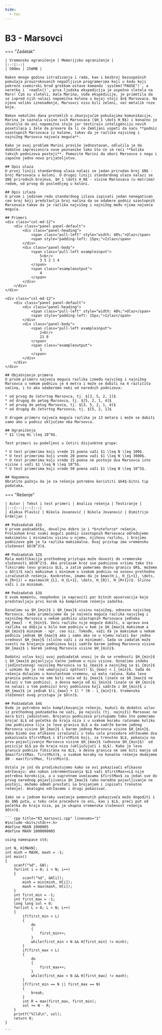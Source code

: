 ```yaml
---
hide:
  - toc
---
```


# B3 - Marsovci

=== "Zadatak"
	
	| Vremensko ograničenje | Memorijsko ograničenje |
	|:-:|:-:|
	| 500ms | 256MB |
	
	Nakon mnogo godina istraživanja i rada, kao i bezbroj bezuspešnih pokušaja prouzrokovanih nepažljivim programerima koji u kodu koji pokreće svemirski brod greškom ostave komandu `system("PAUSE")`, a neretko i `readln()`, prva ljudska ekspedicija je uspešno sletela na Mars! Čim su sleteli, mala Marina, vođa ekspedicije, je primetila da se ispred njih nalazi nepomična kolona u kojoj stoji $n$ Marsovaca. Na njeno veliko iznenađenje, Marsovci nisu bili zeleni, već metalik roze boje.
	
	Nakon nekoliko dana proteklih u zbunjujućim pokušajima komunikacije, Marina je saznala visine svih Marsovaca ($H_1 \dots H_N$) i konačno je shvatila da oni nepomično stoje jer testiraju inteligenciju novih posetilaca i žele da provere da li će Zemljani uspeti da naću **podniz uzastopnih Marsovaca iz kolone, takav da je razlika najvišeg i najnižeg Marsovca najveća moguća**.
	
	Kako je ovaj problem Marini previše jednostavan, odlučila je da dodatno impresionira nove poznanike tako što će im reći **koliko takvih podnizova postoji**. Pomozite Marini da obori Marsovce s nogu i započne jedno novo prijateljstvo.
	
	## Opis ulaza
	U prvoj liniji standardnog ulaza nalazi se jedan prirodan broj $N$ - broj Marsovaca u koloni. U drugoj liniji standardnog ulaza nalazi se $N$ prirodnih brojeva, $H_1 \dots H_N$ - visine Marsovaca (u metrima) redom, od prvog do poslednjeg u koloni.
	
	## Opis izlaza
	U prvom i jedinom redu standardnog izlaza ispisati jedan nenegativan ceo broj koji predstavlja broj načina da se odabere podniz uzastopnih Marsovaca takav da je razlika najvišeg i najnižeg među njima najveća moguća.
	
	## Primeri
	<div class="col-md-12">
	    <div class="panel panel-default">
	        <div class="panel-heading">
	            <span class="pull-left" style="width: 48%;">Ulaz</span>
	            <span style="padding-left: 15px;">Izlaz</span>
	        </div>
	        <div class="panel-body">
	            <span class="pull-left exampleinput">
	                5<br/>
	                3 5 2 1 4
	            </span>
	            <span class="exampleoutput">
	                4
	            </span>
	        </div>
	    </div>
	</div>
	
	<div class="col-md-12">
	    <div class="panel panel-default">
	        <div class="panel-heading">
	            <span class="pull-left" style="width: 48%;">Ulaz</span>
	            <span style="padding-left: 15px;">Izlaz</span>
	        </div>
	        <div class="panel-body">
	            <span class="pull-left exampleinput">
	                2<br/>
	                21 8
	            </span>
	            <span class="exampleoutput">
	                1
	            </span>
	        </div>
	    </div>
	</div>
	
	## Objašnjenje primera
	U prvom primeru najveća moguća razlika između najvišeg i najnižeg Marsovca u nekom podnizu je 4 metra i može se dobiti na 4 različita načina, i to ako odaberemo neki od narednih podnizova:
	
	* od prvog do četvrtog Marsovca, tj. $[3, 5, 2, 1]$
	* od drugog do petog Marsovca, tj. $[5, 2, 1, 4]$
	* od prvog do petog Marsovca, tj. $[3, 5, 2, 1, 4]$
	* od drugog do četvrtog Marsovca, tj. $[5, 2, 1]$
	
	U drugom primeru najveća moguća razlika je 13 metara i može se dobiti samo ako u podniz uključimo oba Marsovca.
	
	## Ograničenja
	* $1 \leq Hi \leq 10^9$.
	
	Test primeri su podeljeni u četiri disjunktne grupe:
	
	* U test primerima koji vrede 15 poena važi $1 \leq N \leq 100$.
	* U test primerima koji vrede 20 poena važi $1 \leq N \leq 3000$.
	* U test primerima koji vrede 15 poena ne postoje dva Marsovca iste visine i važi $1 \leq N \leq 10^5$.
	* U test primerima koji vrede 50 poena važi $1 \leq N \leq 10^5$.
	
	## Napomena
	Obratite pažnju da je za rešenje potrebno koristiti $64$-bitni tip podataka.
	
=== "Rešenje"
	
	| Autor | Tekst i test primeri | Analiza rеšenja | Testiranje |
	|:-:|:-:|:-:|:-:|
	| Aleksa Plavšić | Nikola Jovanović | Nikola Jovanović | Dimitrije Erdeljan |
	
	## Podzadatak $1$
	U prvom podzadatku, dovoljno dobro je i *bruteforce* rešenje. Prolaskom kroz svaki mogući podniz uzastopnih Marsovaca određujemo maksimalnu i minimalnu visinu u njemu, njihovu razliku, i brojimo podnizove gde je ta razlika maksimalna. Ovaj pristup ima vremensku složenost $O(N^3)$.
	
	## Podzadatak $2$
	Mala modifikacija prethodnog pristupa može dovesti do vremenske složenosti $O(N^2)$. Ako prolazak kroz sve podnizove vršimo tako što fiksiramo levu granicu $L$, a zatim pomeramo desnu granicu $R$, možemo u $O(1)$ naći maksimum i minimum u svakom podnizu na osnovu prethodno izračunatih rešenja. Konkretno, imamo da je $max(H_L, H_{L+1}, \dots, H_{R+1}) = max(max(H_{L}, H_{L+1}, \dots, H_{R}), H_{R+1})$. Slično važi i za minimum.
	
	## Podzadatak $3$
	U ovom momentu, neophodno je napraviti par bitnih opservacija koje predstavljaju prvi korak ka kompletnom rešenju zadatka.
	
	Označimo sa $H_{min}$ i $H_{max}$ visinu najnižeg, odnosno najvišeg Marsovca. Sada primećujemo da je najveća moguća razlika najvišeg i najnižeg Marsovca u nekom podnizu uzastopnih Marsovaca jednaka $H_{max} - H_{min}$. Veću razliku nije moguće dobiti, a upravo ova razlika se dobija u bilo kom podnizu u kom je $H_{max}$ maksimum a $H_{min}$ minimum - npr. ceo niz. Takođe, važi da je maksimum u nekom podnizu jednak $H_{max}$ ako i samo ako se u njemu nalazi bar jedna vrednost $H_{max}$ (slično važi i za minimum). Sada se zadatak može svesti na brojanje podnizova koji sadrže barem jednog Marsovca visine $H_{max}$ i barem jednog Marsovca visine $H_{min}$. 
	
	Dodatni uslov koji ovaj podzadatak unosi je da se vrednosti $H_{min}$ i $H_{max}$ pojavljuju tačno jednom u nizu visina. Označimo indeks (jedinstvenog) najvišeg Marsovca sa $i_{max}$ a najnižeg sa $i_{min}$ i uzmimo da je (ne umanjujući opštost) $i_{max} < i_{min}$. Sada do rešenja dolazimo u konstantnom vremenu, uz malo računa. Kako leva granica podniza ne sme biti veća od $i_{max}$ (inače se $H_{max}$ ne nalazi u tom podnizu), a desna manja od $i_{min}$ (inače se $H_{min}$ ne nalazi u tom podnizu) broj podnizova koji sadrže i $H_{min}$ i $H_{max}$ je jednak $(i_{max} + 1) * (N - i_{min})$. Vremenska složenost ovog pristupa je $O(n)$.
	
	## Podzadatak $4$
	Ovde je potrebno malo komplikovanije rešenje, budući da dodatni uslov iz prethodnog podzadatka ne važi, pa najviši (tj. najniži) Marsovac ne mora biti jedinstven. Brojanju podnizova pristupamo tako što pomeramo brojač $L$ od početka do kraja niza i u svakom koraku računamo koliko ima podnizova čija je leva granica $L$ a da sadrže barem jednog Marsovca visine $H_{max}$ i barem jednog Marsovca visine $H_{min}$. Kako bismo ovo efikasno izračunali u toku cele procedure održavamo dva pokazivača $firstMax$ i $firstMin$ koji, za trenutno $L$, pokazuju na prvo pojavljivanje Marsovca visine $H_{max}$ (odnosno $H_{min}$)  od pozicije $L$ pa do kraja niza (uključujući i $L$). Kako je leva granica podniza fiksirana na $L$, a desna granica ne sme biti manja od $max(firstMax, firstMin)$, u svakom koraky na konačno rešenje dodajemo $N - max(firstMax, firstMin)$. 
	
	Ostalo je još da prodiskutujemo kako se ovi pokazivači efikasno održavaju: ako nakon inkrementovanja $L$ važi $firstMax>=L$ nije potrebna korekcija, a u suprotnom uvećavamo $firstMax$ za jedan sve do prvog narednog pojavljivanja $H_{max}$ (ako naredno pojavljivanje ne postoji, možemo odmah prestati sa brojanjem i ispisati trenutno rešenje). Analogno održavamo i drugi pokazivač.
	
	Iako se u jednom koraku uvećanje pomenutih pokazivača može dogoditi i do $N$ puta, u toku cele procedure će oni, kao i $L$, preći put od početka do kraja niza, pa je ukupna vremenska složenost rešenja $O(n)$.
	
	``` cpp title="03_marsovci.cpp" linenums="1"
	#include <bits/stdc++.h>
	#define MAXN 1000005
	#define MAXH 1000000005
	
	using namespace std;
	
	int N, H[MAXN];
	int minh = MAXH, maxh = -1;
	int main()
	{
	    scanf("%d", &N);
	    for(int i = 0; i < N; i++)
	    {
	        scanf("%d", &H[i]);
	        minh = min(minh, H[i]);
	        maxh = max(maxh, H[i]);
	    }
	    int first_min = -1;
	    int first_max = -1;
	    long long sol = 0;
	    for(int L = 0; L < N; L++)
	    {
	        if(first_min < L)
	        {
	            do
	            {
	                first_min++;
	            }
	            while(first_min < N && H[first_min] != minh);
	        }
	        if(first_max < L)
	        {
	            do
	            {
	                first_max++;
	            }
	            while(first_max < N && H[first_max] != maxh);
	        }
	        if(first_min == N || first_max == N)
	        {
	            break;
	        }
	        int R = max(first_max, first_min);
	        sol += N - R;
	    }
	    printf("%lld\n", sol);
	    return 0;
	}

	```
